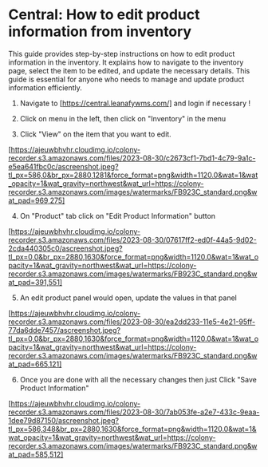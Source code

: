 # Central: How to edit product information from inventory 

This guide provides step-by-step instructions on how to edit product information in the inventory. It explains how to navigate to the inventory page, select the item to be edited, and update the necessary details. This guide is essential for anyone who needs to manage and update product information efficiently.

1. Navigate to [https://central.leanafywms.com/] and login if necessary !


2. Click on menu in the left, then click on "Inventory" in the menu


3. Click "View" on the item that you want to edit. 

[https://ajeuwbhvhr.cloudimg.io/colony-recorder.s3.amazonaws.com/files/2023-08-30/c2673cf1-7bd1-4c79-9a1c-e5ea641fbc0c/ascreenshot.jpeg?tl_px=586,0&br_px=2880,1281&force_format=png&width=1120.0&wat=1&wat_opacity=1&wat_gravity=northwest&wat_url=https://colony-recorder.s3.amazonaws.com/images/watermarks/FB923C_standard.png&wat_pad=969,275]


4. On "Product" tab click on "Edit Product Information" button

[https://ajeuwbhvhr.cloudimg.io/colony-recorder.s3.amazonaws.com/files/2023-08-30/07617ff2-ed0f-44a5-9d02-2cda440305c0/ascreenshot.jpeg?tl_px=0,0&br_px=2880,1630&force_format=png&width=1120.0&wat=1&wat_opacity=1&wat_gravity=northwest&wat_url=https://colony-recorder.s3.amazonaws.com/images/watermarks/FB923C_standard.png&wat_pad=391,551]


5. An edit product panel would open, update the values in that panel

[https://ajeuwbhvhr.cloudimg.io/colony-recorder.s3.amazonaws.com/files/2023-08-30/ea2dd233-11e5-4e21-95ff-77da6dde7457/ascreenshot.jpeg?tl_px=0,0&br_px=2880,1630&force_format=png&width=1120.0&wat=1&wat_opacity=1&wat_gravity=northwest&wat_url=https://colony-recorder.s3.amazonaws.com/images/watermarks/FB923C_standard.png&wat_pad=665,121]


6. Once you are done with all the necessary changes then just Click "Save Product Information"

[https://ajeuwbhvhr.cloudimg.io/colony-recorder.s3.amazonaws.com/files/2023-08-30/7ab053fe-a2e7-433c-9eaa-1dee79d87150/ascreenshot.jpeg?tl_px=586,348&br_px=2880,1630&force_format=png&width=1120.0&wat=1&wat_opacity=1&wat_gravity=northwest&wat_url=https://colony-recorder.s3.amazonaws.com/images/watermarks/FB923C_standard.png&wat_pad=585,512]